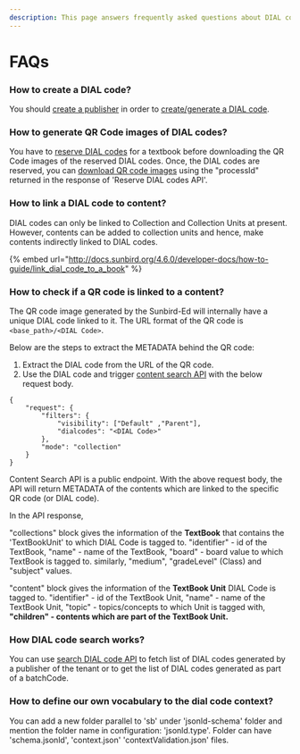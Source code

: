 ```yaml
---
description: This page answers frequently asked questions about DIAL code service
---
```


# FAQs

### How to create a DIAL code?

You should [create a publisher](http://docs.sunbird.org/latest/apis/dialapi/#operation/PublisherCreatePost) in order to [create/generate a DIAL code](http://docs.sunbird.org/latest/apis/dialapi/#operation/GeneratePost%20for%20dial).

### How to generate QR Code images of DIAL codes?

You have to [reserve DIAL codes](http://docs.sunbird.org/latest/apis/dialapi/#operation/Reserve%20Dialcode) for a textbook before downloading the QR Code images of the reserved DIAL codes. Once, the DIAL codes are reserved, you can [download QR code images](http://docs.sunbird.org/latest/apis/dialapi/#operation/ProcessStatusGet) using the "processId" returned in the response of 'Reserve DIAL codes API'.

### How to link a DIAL code to content?

DIAL codes can only be linked to Collection and Collection Units at present. However, contents can be added to collection units and hence, make contents indirectly linked to DIAL codes.

{% embed url="http://docs.sunbird.org/4.6.0/developer-docs/how-to-guide/link_dial_code_to_a_book" %}

### How to check if a QR code is linked to a content?

The QR code image generated by the Sunbird-Ed will internally have a unique DIAL code linked to it. The URL format of the QR code is `<base_path>/<DIAL Code>`.

Below are the steps to extract the METADATA behind the QR code:

1. Extract the DIAL code from the URL of the QR code.
2. Use the DIAL code and trigger [content search API](http://docs.sunbird.org/latest/apis/contentapi/index.html#operation/Search%20Content) with the below request body.

```
{
    "request": {
        "filters": {
            "visibility": ["Default" ,"Parent"],
            "dialcodes": "<DIAL Code>"
        },
        "mode": "collection"
    }
}
```

Content Search API is a public endpoint. With the above request body, the API will return METADATA of the contents which are linked to the specific QR code (or DIAL code).

In the API response,

"collections" block gives the information of the **TextBook** that contains the 'TextBookUnit' to which DIAL Code is tagged to. "identifier" - id of the TextBook, "name" - name of the TextBook, "board" - board value to which TextBook is tagged to. similarly, "medium", "gradeLevel" (Class) and "subject" values.

"content" block gives the information of the **TextBook Unit** DIAL Code is tagged to. "identifier" - id of the TextBook Unit, "name" - name of the TextBook Unit, "topic" - topics/concepts to which Unit is tagged with, **"children" - contents which are part of the TextBook Unit.**

### **How DIAL code search works?**

You can use [search DIAL code API](http://docs.sunbird.org/latest/apis/dialapi/#operation/SearchPost) to fetch list of DIAL codes generated by a publisher of the tenant or to get the list of DIAL codes generated as part of a batchCode.

### How to define our own vocabulary to the dial code context?

You can add a new folder parallel to 'sb' under 'jsonld-schema' folder and mention the folder name in configuration: 'jsonld.type'. Folder can have 'schema.jsonld', 'context.json'  'contextValidation.json' files.

###
